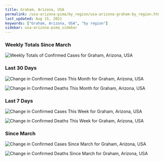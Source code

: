 ```yaml
---
title: Graham, Arizona, USA
permalink: /usa-arizona-pima/by_region/usa-arizona-graham-by_region.html
last_updated: Aug 15, 2021
keywords: ["Graham, Arizona, USA", "by region"]
sidebar: usa-arizona-pima_sidebar
---
```


<h3>Weekly Totals Since March</h3>

![Weekly Totals of Confirmed Cases for Graham, Arizona, USA](/covid_tracker/images/graphs/usa-arizona-graham-weekly_totals_graph.png)

<h3>Last 30 Days</h3>

![Change in Confirmed Cases This Month for Graham, Arizona, USA](/covid_tracker/images/graphs/usa-arizona-graham-delta_confirmed-30_days_graph.png)

![Change in Confirmed Deaths This Month for Graham, Arizona, USA](/covid_tracker/images/graphs/usa-arizona-graham-delta_deaths-30_days_graph.png)

<h3>Last 7 Days</h3>

![Change in Confirmed Cases This Week for Graham, Arizona, USA](/covid_tracker/images/graphs/usa-arizona-graham-delta_confirmed-7_days_graph.png)

![Change in Confirmed Deaths This Week for Graham, Arizona, USA](/covid_tracker/images/graphs/usa-arizona-graham-delta_deaths-7_days_graph.png)

<h3>Since March</h3>

![Change in Confirmed Cases Since March for Graham, Arizona, USA](/covid_tracker/images/graphs/usa-arizona-graham-delta_confirmed-since_march_graph.png)

![Change in Confirmed Deaths Since March for Graham, Arizona, USA](/covid_tracker/images/graphs/usa-arizona-graham-delta_deaths-since_march_graph.png)
